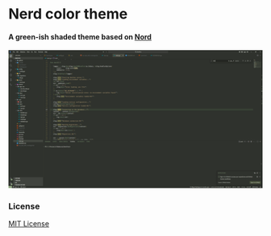 # Nerd color theme
#### A green-ish shaded theme based on [Nord](https://www.nordtheme.com/ports/visual-studio-code)

![Nerd](./assets/nerd.png "Nerd color theme")

### License
[MIT License](https://github.com/CMiguelRB/nerd-color-theme/blob/main/LICENSE)